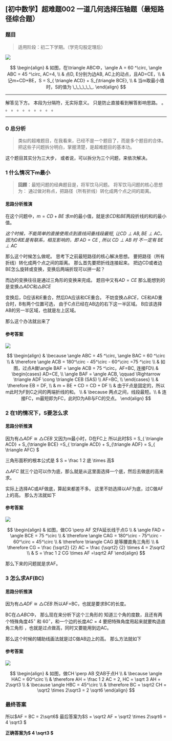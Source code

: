 ## [初中数学】超难题002 一道几何选择压轴题（最短路径综合题）
### 题目
> 适用阶段：初二下学期。（学完勾股定理后）

![](../imgs/17/q2_1.png)

$$
\begin{align}
& 如图，在\triangle ABC中，\angle A = 60 ^\circ, \angle ABC = 45 ^\circ, AC=4, \\
& 点D, E分别为边AB, AC上的动点，且AD=CE，\\
& 记m=CD+BE，S = S_{ \triangle ACD} + S_{\triangle BCE}, \\
& 当m取最小值时，S的值为 \_\_\_\_\_\_.
\end{align}
$$

---
解答见下方。
本段为分隔符，无实际意义。
只是防止直接看到解答影响思路。
。
。
。
。
。
。
。
。
。
。

---
### 0 总分析
> 类似的超难题目，在我看来，已经不是一个题目了，而是多个题目的合体。
把这些子问题拆分明白，掌握清楚，是超难题目的基本功。

这个题目其实分为三大步，
或者说，可以拆分为三个问题，来依次解决。

### 1 什么情况下m最小
> **回顾**：最短问题的经典题目是，将军饮马问题。
> 将军饮马问题的核心思想为：
> 通过做对称点，把路径（所有折线）转化成两个点之间的距离。

#### 思路分析推演
在这个问题中，$m=CD+BE$
求$m$的最小值，就是求$CD$和$BE$两段折线的和的最小值。

*这个时候，不能简单的直接使用点到直线间垂线段最短, 让$CD \perp AB, BE \perp AC$。*
*因为D和E是有联系，相互影响的，即 $AD = CE$ ,*
*所以 $CD \perp AB$ 时 不一定有 $BE \perp AC$*

那么这个时候怎么做呢。
思考下之前最短路径的核心解决思想。
要把路径（所有折线）转化成两个点之间的距离。
那么首先要把折线连接起来。
把边CD或者边BE怎么旋转或变换，变换后两端折现可以拼一起？

而边的变换往往是通过三角形的变换来完成。
题目中又有$AD = CE$
那么能想到的是变换$\triangle ADC$和$\triangle BCE$

变换后，D应该和E重合，然后DA应该和CE重合。
不妨变换$\triangle BCE$，CE和AD重合时，B有两个位置可选，
由于C点已经在AB边的右下这一半区域。
B应该选择AB的另一半区域，也就是左上区域。

那么这个办法就出来了

#### 参考答案
![](../imgs/17/q2_2.png)

$$
\begin{align}
& \because \angle ABC = 45 ^\circ, \angle BAC = 60 ^\circ \\
& \therefore \angle ACB = 180^\circ - 45^\circ - 60^\circ =75 ^\circ \\
& 如图，过点A做\angle BAF = \angle ACB = 75 ^\circ，AF=BC, 连接FD\\
& \begin{cases}
AD=CE, \\
\angle BAF = \angle ACB, \qquad \Rightarrow \triangle ADF \cong \triangle CEB  (SAS) \\
AF=BC, \\
\end{cases} \\
& \therefore EB = DF, \\
& m = BE + CD = CD + DF \\
& 由于F点是固定的，所以m此时为F到C之间的两端折线的和。 \\
& \because 两点之间，线段最短。\\
& 连接FC，m最短即为FC，此时D为AB与FC的交点。
\end{align}
$$
### 2 在1的情况下，S要怎么求
#### 思路分析推演
因为有$\triangle ADF \cong \triangle CEB$
又因为m最小时，D在FC上
所以此时$S = S_{ \triangle ACD} + S_{\triangle BCE} =S_{ \triangle ACD} + S_{\triangle ADF} = S_{ \triangle AFC} $

三角形面积的根本公式是 $ S = \frac 1 2 底 \times 高$

$\triangle AFC$ 就三个边可以作为底，那么就是从这里面选择一个底，然后去做底的高来求。

实际上选择AC或AF做底，算起来都差不多。
这里不妨选择以AF为底，过C做AF上的高。
那么方法就如下

#### 参考答案
![](../imgs/17/q2_3.png)

$$
\begin{align}
& 如图，做CG \perp AF 交FA延长线于点G \\
& \angle FAD = \angle BCE = 75 ^\circ \\
& \therefore \angle CAG = 180^\circ - 75^\circ - 60^\circ = 45^\circ \\
& \therefore \triangle CAG 是等腰直角三角形 \\
& \therefore CG = \frac {\sqrt2} {2} AC = \frac {\sqrt2} {2} \times 4 = 2\sqrt2 \\
& S = \frac 1 2 CG \times AF =\sqrt2 AF
\end{align}
$$

那么下来的问题就是求AF。


### 3 怎么求AF(BC)

#### 思路分析推演
因为有$\triangle ADF \cong \triangle CEB$
所以AF=BC，也就是要求BC的长度。

BC在$\triangle ABC$中，
那么现在来分析下这个三角形的
知道三个角的度数，且还有两个特殊角度$45^\circ$ 和 $60^\circ$，和一个边的长度$AC=4$
要把特殊角度用起来就要构造直角三角形
，也就是过点做高，同时又要能用到边AC。

那么这个时候的辅助线画法就是过C做AB边上的高。
那么方法就如下

#### 参考答案
![](../imgs/17/q2_4.png)

$$
\begin{align}
& 如图，做CH \perp AB 交AB于点H \\
& \because \angle HAC = 60^\circ \\
& \therefore AH = \frac 1 2 AC = 2, HC = \sqrt 3 AH = 2\sqrt3 \\
& \because \angle HBC = 45^\circ  \\
& \therefore BC = \sqrt2 CH = \sqrt2 \times 2\sqrt3 = 2 \sqrt6
\end{align}
$$

### 最终答案
所以$AF = BC = 2\sqrt6$
最后答案为$S = \sqrt2 AF = \sqrt2 \times 2\sqrt6 = 4 \sqrt3 $


**正确答案为$ 4 \sqrt3 $**
